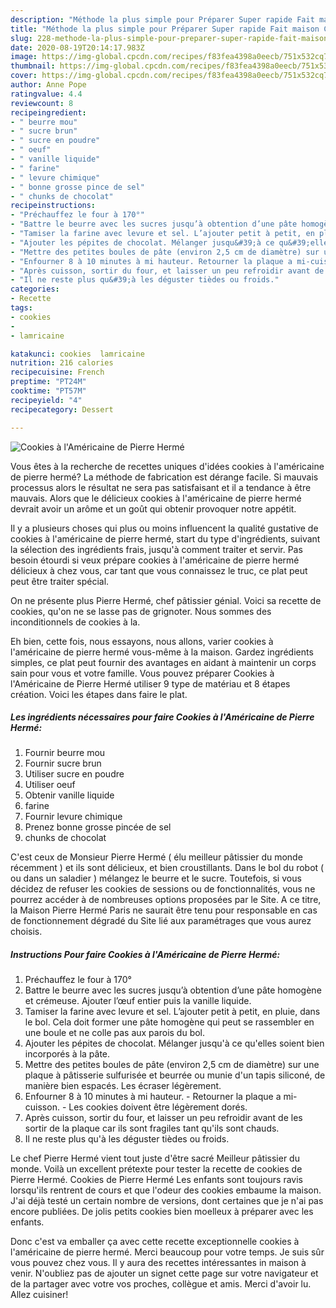 ```yaml
---
description: "Méthode la plus simple pour Préparer Super rapide Fait maison Cookies à l&amp;#39;Américaine de Pierre Hermé"
title: "Méthode la plus simple pour Préparer Super rapide Fait maison Cookies à l&amp;#39;Américaine de Pierre Hermé"
slug: 228-methode-la-plus-simple-pour-preparer-super-rapide-fait-maison-cookies-a-l-and-39-americaine-de-pierre-herme
date: 2020-08-19T20:14:17.983Z
image: https://img-global.cpcdn.com/recipes/f83fea4398a0eecb/751x532cq70/cookies-a-lamericaine-de-pierre-herme-photo-principale-de-la-recette.jpg
thumbnail: https://img-global.cpcdn.com/recipes/f83fea4398a0eecb/751x532cq70/cookies-a-lamericaine-de-pierre-herme-photo-principale-de-la-recette.jpg
cover: https://img-global.cpcdn.com/recipes/f83fea4398a0eecb/751x532cq70/cookies-a-lamericaine-de-pierre-herme-photo-principale-de-la-recette.jpg
author: Anne Pope
ratingvalue: 4.4
reviewcount: 8
recipeingredient:
- " beurre mou"
- " sucre brun"
- " sucre en poudre"
- " oeuf"
- " vanille liquide"
- " farine"
- " levure chimique"
- " bonne grosse pince de sel"
- " chunks de chocolat"
recipeinstructions:
- "Préchauffez le four à 170°"
- "Battre le beurre avec les sucres jusqu’à obtention d’une pâte homogène et crémeuse. Ajouter l’œuf entier puis la vanille liquide."
- "Tamiser la farine avec levure et sel. L’ajouter petit à petit, en pluie, dans le bol. Cela doit former une pâte homogène qui peut se rassembler en une boule et ne colle pas aux parois du bol."
- "Ajouter les pépites de chocolat. Mélanger jusqu&#39;à ce qu&#39;elles soient bien incorporés à la pâte."
- "Mettre des petites boules de pâte (environ 2,5 cm de diamètre) sur une plaque à pâtisserie sulfurisée et beurrée ou munie d&#39;un tapis siliconé, de manière bien espacés. Les écraser légèrement."
- "Enfourner 8 à 10 minutes à mi hauteur. Retourner la plaque a mi-cuisson. Les cookies doivent être légèrement dorés."
- "Après cuisson, sortir du four, et laisser un peu refroidir avant de les sortir de la plaque car ils sont fragiles tant qu&#39;ils sont chauds."
- "Il ne reste plus qu&#39;à les déguster tièdes ou froids."
categories:
- Recette
tags:
- cookies
- 
- lamricaine

katakunci: cookies  lamricaine 
nutrition: 216 calories
recipecuisine: French
preptime: "PT24M"
cooktime: "PT57M"
recipeyield: "4"
recipecategory: Dessert

---
```



![Cookies à l&#39;Américaine de Pierre Hermé](https://img-global.cpcdn.com/recipes/f83fea4398a0eecb/751x532cq70/cookies-a-lamericaine-de-pierre-herme-photo-principale-de-la-recette.jpg)

Vous êtes à la recherche de recettes uniques d'idées cookies à l&#39;américaine de pierre hermé? La méthode de fabrication est dérange facile. Si mauvais processus alors le résultat ne sera pas satisfaisant et il a tendance à être mauvais. Alors que le délicieux cookies à l&#39;américaine de pierre hermé devrait avoir un arôme et un goût qui obtenir provoquer notre appétit.

Il y a plusieurs choses qui plus ou moins influencent la qualité gustative de cookies à l&#39;américaine de pierre hermé, start du type d'ingrédients, suivant la sélection des ingrédients frais, jusqu'à comment traiter et servir. Pas besoin étourdi si veux prépare cookies à l&#39;américaine de pierre hermé délicieux à chez vous, car tant que vous connaissez le truc, ce plat peut peut être traiter spécial.

On ne présente plus Pierre Hermé, chef pâtissier génial. Voici sa recette de cookies, qu&#39;on ne se lasse pas de grignoter. Nous sommes des inconditionnels de cookies à la.


Eh bien, cette fois, nous essayons, nous allons, varier cookies à l&#39;américaine de pierre hermé vous-même à la maison. Gardez ingrédients simples, ce plat peut fournir des avantages en aidant à maintenir un corps sain pour vous et votre famille. Vous pouvez préparer Cookies à l&#39;Américaine de Pierre Hermé utiliser 9 type de matériau et 8 étapes création. Voici les étapes dans faire le plat.

<!--inarticleads1-->

##### Les ingrédients nécessaires pour faire Cookies à l&#39;Américaine de Pierre Hermé:

1. Fournir  beurre mou
1. Fournir  sucre brun
1. Utiliser  sucre en poudre
1. Utiliser  oeuf
1. Obtenir  vanille liquide
1.   farine
1. Fournir  levure chimique
1. Prenez  bonne grosse pincée de sel
1.   chunks de chocolat


C&#39;est ceux de Monsieur Pierre Hermé ( élu meilleur pâtissier du monde récemment ) et ils sont délicieux, et bien croustillants. Dans le bol du robot ( ou dans un saladier ) mélangez le beurre et le sucre. Toutefois, si vous décidez de refuser les cookies de sessions ou de fonctionnalités, vous ne pourrez accéder à de nombreuses options proposées par le Site. A ce titre, la Maison Pierre Hermé Paris ne saurait être tenu pour responsable en cas de fonctionnement dégradé du Site lié aux paramétrages que vous aurez choisis. 

<!--inarticleads2-->

##### Instructions Pour faire Cookies à l&#39;Américaine de Pierre Hermé:

1. Préchauffez le four à 170°
1. Battre le beurre avec les sucres jusqu’à obtention d’une pâte homogène et crémeuse. Ajouter l’œuf entier puis la vanille liquide.
1. Tamiser la farine avec levure et sel. L’ajouter petit à petit, en pluie, dans le bol. Cela doit former une pâte homogène qui peut se rassembler en une boule et ne colle pas aux parois du bol.
1. Ajouter les pépites de chocolat. Mélanger jusqu&#39;à ce qu&#39;elles soient bien incorporés à la pâte.
1. Mettre des petites boules de pâte (environ 2,5 cm de diamètre) sur une plaque à pâtisserie sulfurisée et beurrée ou munie d&#39;un tapis siliconé, de manière bien espacés. Les écraser légèrement.
1. Enfourner 8 à 10 minutes à mi hauteur. - Retourner la plaque a mi-cuisson. - Les cookies doivent être légèrement dorés.
1. Après cuisson, sortir du four, et laisser un peu refroidir avant de les sortir de la plaque car ils sont fragiles tant qu&#39;ils sont chauds.
1. Il ne reste plus qu&#39;à les déguster tièdes ou froids.


Le chef Pierre Hermé vient tout juste d&#39;être sacré Meilleur pâtissier du monde. Voilà un excellent prétexte pour tester la recette de cookies de Pierre Hermé. Cookies de Pierre Hermé Les enfants sont toujours ravis lorsqu&#39;ils rentrent de cours et que l&#39;odeur des cookies embaume la maison. J&#39;ai déjà testé un certain nombre de versions, dont certaines que je n&#39;ai pas encore publiées. De jolis petits cookies bien moelleux à préparer avec les enfants. 


Donc c'est va emballer ça avec cette recette exceptionnelle cookies à l&#39;américaine de pierre hermé. Merci beaucoup pour votre temps. Je suis sûr vous pouvez chez vous. Il y aura des recettes  intéressantes in maison à venir. N'oubliez pas de ajouter un signet cette page sur votre navigateur et de la partager avec votre vos proches, collègue et amis. Merci d'avoir lu. Allez cuisiner!
